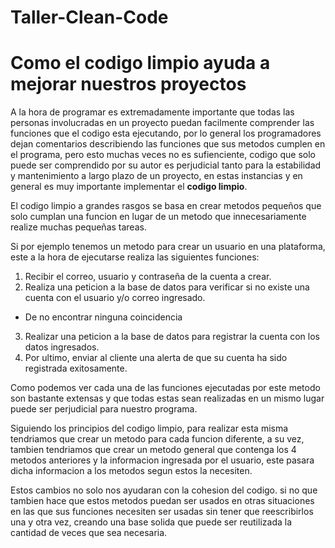 # Taller-Clean-Code
# Como el codigo limpio ayuda a mejorar nuestros proyectos

A la hora de programar es extremadamente importante que todas las personas involucradas en un proyecto puedan facilmente comprender las funciones que el codigo esta ejecutando, por lo general los programadores dejan comentarios describiendo las funciones que sus metodos cumplen en el programa, pero esto muchas veces no es sufienciente, codigo que solo puede ser comprendido por su autor es perjudicial tanto para la estabilidad y mantenimiento a largo plazo de un proyecto, en estas instancias y en general es muy importante implementar el **codigo limpio**.

El codigo limpio a grandes rasgos se basa en crear metodos pequeños que solo cumplan una funcion en lugar de un metodo que innecesariamente realize muchas pequeñas tareas.

Si por ejemplo tenemos un metodo para crear un usuario en una plataforma, este a la hora de ejecutarse realiza las siguientes funciones:
1. Recibir el correo, usuario y contraseña de la cuenta a crear.
2. Realiza una peticion a la base de datos para verificar si no existe una cuenta con el usuario y/o correo ingresado.
- De no encontrar ninguna coincidencia
3. Realizar una peticion a la base de datos para registrar la cuenta con los datos ingresados.
4. Por ultimo, enviar al cliente una alerta de que su cuenta ha sido registrada exitosamente.

Como podemos ver cada una de las funciones ejecutadas por este metodo son bastante extensas y que todas estas sean realizadas en un mismo lugar puede ser perjudicial para nuestro programa.

Siguiendo los principios del codigo limpio, para realizar esta misma tendriamos que crear un metodo para cada funcion diferente, a su vez, tambien tendriamos que crear un metodo general que contenga los 4 metodos anteriores y la informacion ingresada por el usuario, este pasara dicha informacion a los metodos segun estos la necesiten.

Estos cambios no solo nos ayudaran con la cohesion del codigo. si no que tambien hace que estos metodos puedan ser usados en otras situaciones en las que sus funciones necesiten ser usadas sin tener que reescribirlos una y otra vez, creando una base solida que puede ser reutilizada la cantidad de veces que sea necesaria. 
